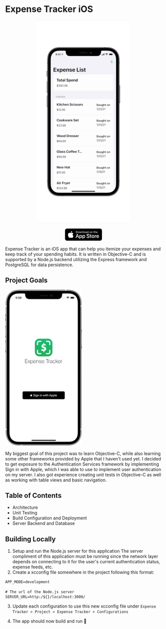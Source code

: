 # Expense Tracker iOS

<p align="center">
   <img src="Documentation/resources/demo.gif" width="300">
</p>

<p align="center">
   <a href="https://apps.apple.com/us/app/expense-tracker-itemized-list/id1550367538">
   <img src="Documentation/resources/App-Store-Badge.png">
   </a>
</p>

Expense Tracker is an iOS app that can help you itemize your expenses and keep track of your spending habits. It is written in Objective-C and is supported by a Node.js backend utilizing the Express framework and PostgreSQL for data persistence.

## Project Goals

<img src="Documentation/resources/login-screen.png" height="500">

My biggest goal of this project was to learn Objective-C, while also learning some other frameworks provided by Apple that I haven't used yet. I decided to get exposure to the Authentication Services framework by implementing Sign in with Apple, which I was able to use to implement user authentication on my server. I also got experience creating unit tests in Objective-C as well as working with table views and basic navigation.

## Table of Contents

-  Architecture
-  Unit Testing
-  Build Configuration and Deployment
-  Server Backend and Database

## Building Locally

1. Setup and run the Node.js server for this application
   The server compliment of this application must be running since the network layer depends on connecting to it for the user's current authentication status, expense feeds, etc.
2. Create a xcconfig file somewhere in the project following this format:

```
APP_MODE=development

# The url of the Node.js server
SERVER_URL=http:/${}/localhost:3000/
```

3. Update each configuration to use this new xcconfig file under `Expense Tracker > Project > Expense Tracker > Configurations`

4. The app should now build and run 🚀
